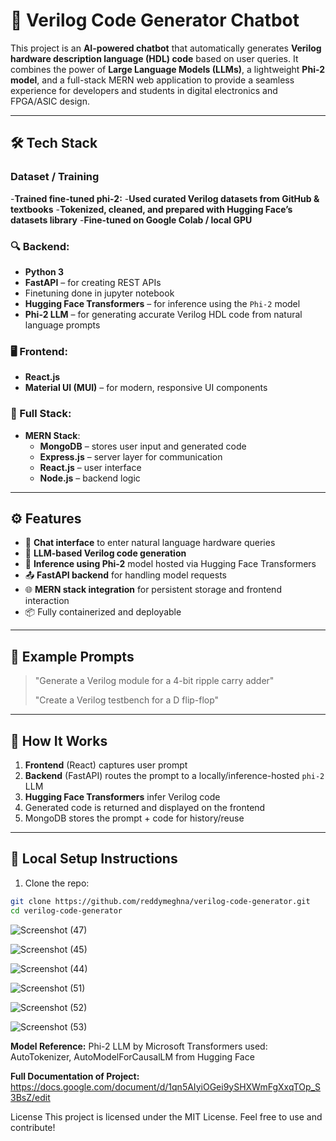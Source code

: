 # 🤖 Verilog Code Generator Chatbot

This project is an **AI-powered chatbot** that automatically generates **Verilog hardware description language (HDL) code** based on user queries. It combines the power of **Large Language Models (LLMs)**, a lightweight **Phi-2 model**, and a full-stack MERN web application to provide a seamless experience for developers and students in digital electronics and FPGA/ASIC design.

---

## 🛠️ Tech Stack



### Dataset / Training 
-**Trained fine-tuned phi-2:**
-**Used curated Verilog datasets from GitHub & textbooks**
-**Tokenized, cleaned, and prepared with Hugging Face’s datasets library**
-**Fine-tuned on Google Colab / local GPU**

### 🔍 Backend:
- **Python 3**
- **FastAPI** – for creating REST APIs
- Finetuning done in jupyter notebook
- **Hugging Face Transformers** – for inference using the `Phi-2` model
- **Phi-2 LLM** – for generating accurate Verilog HDL code from natural language prompts

### 🖥️ Frontend:
- **React.js**
- **Material UI (MUI)** – for modern, responsive UI components

### 🧠 Full Stack:
- **MERN Stack**:
  - **MongoDB** – stores user input and generated code
  - **Express.js** – server layer for communication
  - **React.js** – user interface
  - **Node.js** – backend logic

---

## ⚙️ Features

- 🧾 **Chat interface** to enter natural language hardware queries
- 🔁 **LLM-based Verilog code generation**
- 🧠 **Inference using Phi-2** model hosted via Hugging Face Transformers
- 📤 **FastAPI backend** for handling model requests
- 🌐 **MERN stack integration** for persistent storage and frontend interaction
- 📦 Fully containerized and deployable

---

## 💬 Example Prompts

> "Generate a Verilog module for a 4-bit ripple carry adder"  
>  
> "Create a Verilog testbench for a D flip-flop"

---

## 🚀 How It Works

1. **Frontend** (React) captures user prompt
2. **Backend** (FastAPI) routes the prompt to a locally/inference-hosted `phi-2` LLM
3. **Hugging Face Transformers** infer Verilog code
4. Generated code is returned and displayed on the frontend
5. MongoDB stores the prompt + code for history/reuse

---

## 🧪 Local Setup Instructions

1. Clone the repo:

```bash
git clone https://github.com/reddymeghna/verilog-code-generator.git
cd verilog-code-generator
```

![Screenshot (47)](https://github.com/user-attachments/assets/2244e7f0-7d7c-4347-ac39-fd1f0fc3031e)


![Screenshot (45)](https://github.com/user-attachments/assets/10a39432-e945-4ec6-9771-0c23bbf370cd)



![Screenshot (44)](https://github.com/user-attachments/assets/902b89b5-dc08-40eb-9508-36a756be5f80)



![Screenshot (51)](https://github.com/user-attachments/assets/bd1ebdee-3f0c-40f4-8481-4525931f6aaf)



![Screenshot (52)](https://github.com/user-attachments/assets/47bcac7d-b0e0-467d-9f0b-6a9091b0de70)


![Screenshot (53)](https://github.com/user-attachments/assets/768ef7ad-ca7c-4d07-bcde-4358542ceba8)



**Model Reference:**
Phi-2 LLM by Microsoft
Transformers used: AutoTokenizer, AutoModelForCausalLM from Hugging Face


**Full Documentation of Project:** https://docs.google.com/document/d/1qn5AIyiOGei9ySHXWmFgXxqTOp_S3BsZ/edit


License
This project is licensed under the MIT License. Feel free to use and contribute!
